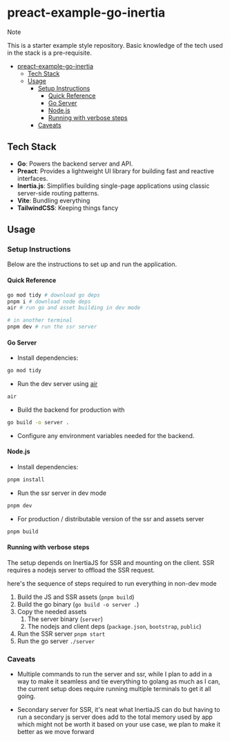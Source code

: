 # preact-example-go-inertia

> [!NOTE]
>
> This is a starter example style repository. Basic knowledge of the tech used
> in the stack is a pre-requisite.

- [preact-example-go-inertia](#preact-example-go-inertia)
  - [Tech Stack](#tech-stack)
  - [Usage](#usage)
    - [Setup Instructions](#setup-instructions)
      - [Quick Reference](#quick-reference)
      - [Go Server](#go-server)
      - [Node.js](#nodejs)
      - [Running with verbose steps](#running-with-verbose-steps)
    - [Caveats](#caveats)



## Tech Stack

- **Go**: Powers the backend server and API.
- **Preact**: Provides a lightweight UI library for building fast and reactive
  interfaces.
- **Inertia.js**: Simplifies building single-page applications using classic
  server-side routing patterns.
- **Vite**: Bundling everything
- **TailwindCSS**: Keeping things fancy

## Usage

### Setup Instructions

Below are the instructions to set up and run the application.

#### Quick Reference 

```sh
go mod tidy # download go deps
pnpm i # download node deps 
air # run go and asset building in dev mode

# in another terminal 
pnpm dev # run the ssr server
```

#### Go Server

- Install dependencies:

```sh
go mod tidy
```

- Run the dev server using [air](https://github.com/air-verse/air)

```sh
air
```

- Build the backend for production with

```sh
go build -o server .
```

- Configure any environment variables needed for the backend.

#### Node.js

- Install dependencies:

```sh
pnpm install
```

- Run the ssr server in dev mode

```sh
pnpm dev
```

- For production / distributable version of the ssr and assets server 

```sh
pnpm build
```

#### Running with verbose steps

The setup depends on InertiaJS for SSR and mounting on the client. SSR requires a nodejs server to offload the SSR request. 

here's the sequence of steps required to run everything in non-dev mode

1. Build the JS and SSR assets (`pnpm build`)
2. Build the go binary (`go build -o server .`)
3. Copy the needed assets 
   1. The server binary (`server`)
   2. The nodejs and client deps (`package.json`, `bootstrap`, `public`)
4. Run the SSR server `pnpm start` 
5. Run the go server `./server` 


### Caveats

- Multiple commands to run the server and ssr, while I plan to add in a way to make it seamless and tie everything to golang as much as I can, the current setup does require running multiple terminals to get it all going. 

- Secondary server for SSR, it's neat what InertiaJS can do but having to run a secondary js server does add to the total memory used by app which might not be worth it based on your use case, we plan to make it better as we move forward 
